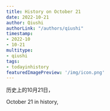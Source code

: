 ```yaml
---
title: History on October 21
date: 2022-10-21
author: Qiushi 
authorLink: "/authors/qiushi"
timestamp: 
- 2022-10
- 10-21
multitype: 
- qiushi
tags: 
- todayinhistory
featuredImagePreview: '/img/icon.png'
---
```









历史上的10月21日，

October 21 in history, 

<!--more-->

